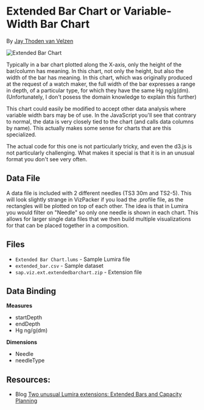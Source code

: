Extended Bar Chart or Variable-Width Bar Chart
==============================================

By [Jay Thoden van Velzen](https://github.com/SAP/lumira-extension-viz/blob/master/Extended_Bar_Chart/ExtendedBarChart.PNG)

![Extended Bar Chart]()

Typically in a bar chart plotted along the X-axis, only the height of the bar/column has meaning. In this chart, not only the height, but also the width of the bar has meaning. In this chart, which was originally produced at the request of a watch maker, the full width of the bar expresses a range in depth, of a particular type, for which they have the same Hg ng/g(dm). (Unfortunately, I don't posess the domain knowledge to explain this further)

This chart could easily be modified to accept other data analysis where variable width bars may be of use. In the JavaScript you'll see that contrary to normal, the data is very closely tied to the chart (and calls data columns by name). This actually makes some sense for charts that are this specialized.

The actual code for this one is not particularly tricky, and even the d3.js is not particularly challenging. What makes it special is that it is in an unusual format you don't see very often.

Data File
---------
A data file is included with 2 different needles (TS3 30m and TS2-5). This will look slightly strange in VizPacker if you load the .profile file, as the rectangles will be plotted on top of each other. The idea is that in Lumira you would filter on "Needle" so only one needle is shown in each chart. This allows for larger single data files that we then build multiple visualizations for that can be placed together in a composition. 

Files
------
* `Extended Bar Chart.lums` - Sample Lumira file
* `extended_bar.csv` - Sample dataset
* `sap.viz.ext.extendedbarchart.zip` - Extension file

Data Binding
------------
<strong>Measures</strong>
* startDepth
* endDepth
* Hg ng/g(dm)

<strong>Dimensions</strong>
* Needle
* needleType

Resources:
----------
* Blog [Two unusual Lumira extensions: Extended Bars and Capacity Planning](http://scn.sap.com/community/lumira/blog/2015/02/03/two-unusual-lumira-extensions-extended-bars-and-capacity-planning)
